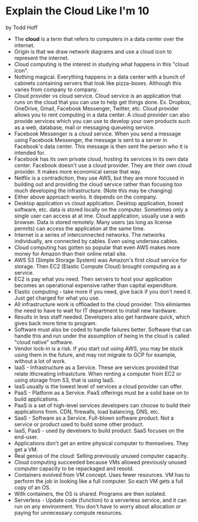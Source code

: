 # Explain the Cloud Like I'm 10

by Todd Hoff

* The **cloud** is a term that refers to computers in a data center over the internet.
* Origin is that we draw network diagrams and use a cloud icon to represent the internet.
* Cloud computing is the interest in studying what happens in this "cloud icon".
* Nothing magical. Everything happens in a data center with a bunch of cabinets containing servers that look like pizza-boxes. Although this varies from company to company.
* Cloud provider vs cloud service. Cloud service is an application that runs on the cloud that you can use to help get things done. Ex. Dropbox, OneDrive, Gmail, Facebook Messenger, Twitter, etc. Cloud provider allows you to rent computing in a data center. A cloud provider can also provide services which you can use to develop your own products such as a web, database, mail or messaging queueing service.
* Facebook Messenger is a cloud service. When you send a message using Facebook Messenger, the message is sent to a server in Facebook's data center. This message is then sent the person who it is intended for.
* Facebook has its own private cloud, hosting its services in its own data center. Facebook doesn't use a cloud provider. They are their own cloud provider. It makes more economical sense that way.
* Netflix is a contradiction, they use AWS, but they are more focused in building out and providing the cloud service rather than focusing too much developing the infrastructure. (Note this may be changing)
* Either above approach works. It depends on the company.
* Desktop application vs cloud application. Desktop application, boxed software, etc. data is stored locally on the computer. Sometimes only a single user can access at at ime. Cloud application, usually use a web browser. Data is stored remotely. Many users (as long as license permits) can access the application at the same time. 
* Internet is a series of interconnected networks. The networks individually, are connected by cables. Even using undersea cables.
* Cloud computing has gotten so popular that even AWS makes more money for Amazon than their online retail site.
* AWS S3 (Simple Storage System) was Amazon's first cloud service for storage. Then EC2 (Elastic Compute Cloud) brought computing as a service.
* EC2 is pay what you need. Then servers to host your application becomes an operational expensive rather than capital expenditure.
* Elastic computing - take more if you need, give back if you don't need it. Just get charged for what you use.
* All infrastructure work is offloaded to the cloud provider. This elimiantes the need to have to wait for IT department to install new hardware.
* Results in less staff needed. Developers also get hardware quick, which gives back more time to program.
* Software must also be coded to handle failures better. Software that can handle this and run under the assumption of being in the cloud is called "cloud native" software.
* Vendor lock-in is a risk. If you start out using AWS, you may be stuck using them in the future, and may not migrate to GCP for example, without a lot of work.
* IaaS - Infrastructure as a Service. These are services provided that relate ithcreating infrastcture. When renting a computer from EC2 or using storage from S3, that is using IaaS.
* IaaS usually is the lowest level of services a cloud provider can offer.
* PaaS - Platform as a Service. PaaS offerings must be a solid base on to build applications.
* PaaS is a set of high-level services developers can choose to build their applications from. CDN, firewalls, load balancing, DNS, etc.
* SaaS - Software as a Service. Full-blown software product. Not a service or product used to build some other product.
* IaaS, PaaS - used by develoers to build product. SaaS focuses on the end-user. 
* Applications don't get an entire physical computer to themselves. They get a VM.
* Real genius of the cloud: Selling previously unused computer capacity.
* Cloud computing succeeded because VMs allowed previously unused computer capacity to be repackaged and resold.
* Containers evolved from VM concept. Uses fewer resources. VM has to perform the job in looking like a full computer. So each VM gets a full copy of an OS. 
* With containers, the OS is shared. Programs are then isolated.
* Serverless - Update code (function) to a serverless service, and it can run on any environment. You don't have to worry about allocation or paying for unnecessary compute resources.

